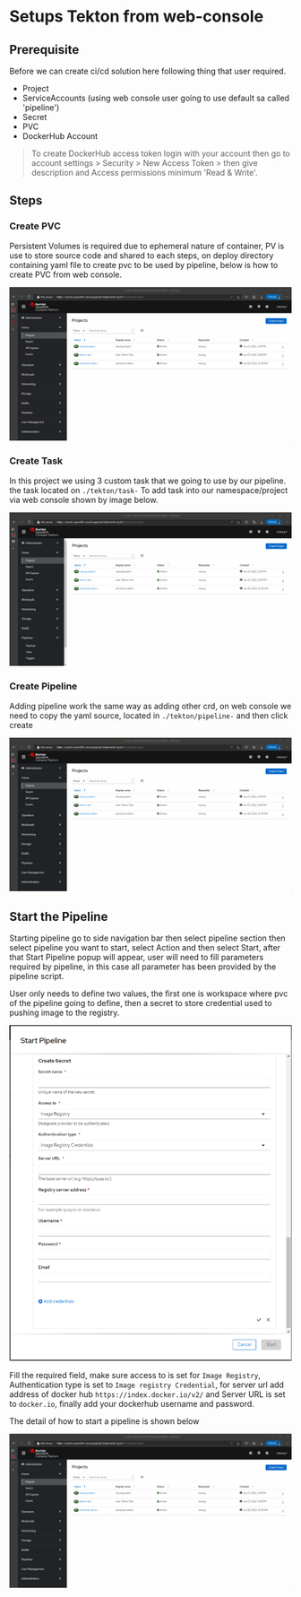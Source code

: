 # Setups Tekton from web-console

## Prerequisite

Before we can create ci/cd solution here following thing that user required.

* Project
* ServiceAccounts (using web console user going to use default sa called 'pipeline')
* Secret
* PVC
* DockerHub Account

> To create DockerHub access token login with your account then go to account settings > Security > New Access Token > then give description and Access permissions minimum 'Read & Write'.

## Steps

### Create PVC

Persistent Volumes is required due to ephemeral nature of container, PV is use to store source code and shared to each steps, on deploy directory containing yaml file to create pvc to be used by pipeline, below is how to create PVC from web console.

![startPipelineRun.gif](../docs/images/CreatePVC.gif)

### Create Task

In this project we using 3 custom task that we going to use by our pipeline. the task located on `./tekton/task-` To add task into our namespace/project via web console shown by image below.

![startPipelineRun.gif](../docs/images/CreateTask.gif)

### Create Pipeline

Adding pipeline work the same way as adding other crd, on web console we need to copy the yaml source, located in `./tekton/pipeline-` and then click create

![CreatePipeline.gif](../docs/images/CreatePipeline.gif)

## Start the Pipeline

Starting pipeline go to side navigation bar then select pipeline section then select pipeline you want to start, select Action and then select Start, after that Start Pipeline popup will appear, user will need to fill parameters required by pipeline, in this case all parameter has been provided by the pipeline script.

User only needs to define two values, the first one is workspace where pvc of the pipeline going to define, then a secret to store credential used to pushing image to the registry.

![PipelineSecret.png](../docs/images/pipelineSecret.png)

Fill the required field, make sure access to is set for `Image Registry`, Authentication type is set to `Image registry Credential`, for server url add address of docker hub `https://index.docker.io/v2/` and Server URL is set to `docker.io`, finally add your dockerhub username and password.

The detail of how to start a pipeline is shown below

![StartPipeline.gif](../docs/images/StartPipeline.gif)
